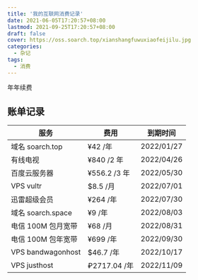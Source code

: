 ```yaml
---
title: '我的互联网消费记录'
date: 2021-06-05T17:20:57+08:00
lastmod: 2021-09-25T17:20:57+08:00
draft: false
cover: https://oss.soarch.top/xianshangfuwuxiaofeijilu.jpg
categories:
  - 杂记
tags:
  - 消费
---
```


年年续费

<!--more-->

## 账单记录

| 服务               | 费用         | 到期时间   |
| ------------------ | ------------ | ---------- |
| 域名 soarch.top    | ¥42 /年      | 2022/01/27 |
| 有线电视           | ¥840 /2 年   | 2022/04/26 |
| 百度云服务器       | ¥556.2 /3 年 | 2022/05/30 |
| VPS vultr          | $8.5 /月     | 2022/07/01 |
| 迅雷超级会员       | ¥264 /年     | 2022/07/30 |
| 域名 soarch.space  | ¥9 /年       | 2022/08/03 |
| 电信 100M 包月宽带 | ¥68 /月      | 2022/08/31 |
| 电信 100M 包年宽带 | ¥699 /年     | 2022/09/30 |
| VPS bandwagonhost  | $46.7 /年    | 2022/10/17 |
| VPS justhost       | ₽2717.04 /年 | 2022/11/09 |

